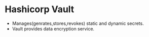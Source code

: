 # Hashicorp Vault
  - Manages(genrates,stores,revokes) static and dynamic secrets.
  - Vault provides data encryption service.
  
